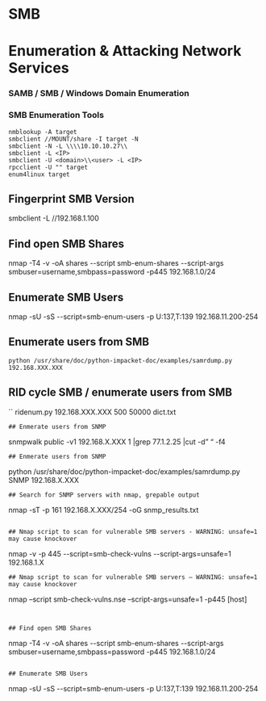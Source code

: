 # SMB

# Enumeration & Attacking Network Services
### SAMB / SMB / Windows Domain Enumeration
### SMB Enumeration Tools
```
nmblookup -A target
smbclient //MOUNT/share -I target -N
smbclient -N -L \\\\10.10.10.27\\
smbclient -L <IP>
smbclient -U <domain>\\<user> -L <IP>
rpcclient -U "" target
enum4linux target
```

## Fingerprint SMB Version
smbclient -L //192.168.1.100 

## Find open SMB Shares
nmap -T4 -v -oA shares --script smb-enum-shares --script-args smbuser=username,smbpass=password -p445 192.168.1.0/24   

## Enumerate SMB Users
nmap -sU -sS --script=smb-enum-users -p U:137,T:139 192.168.11.200-254 

## Enumerate users from SMB
```
python /usr/share/doc/python-impacket-doc/examples/samrdump.py 192.168.XXX.XXX
```
## RID cycle SMB / enumerate users from SMB
``
ridenum.py 192.168.XXX.XXX 500 50000 dict.txt
```
## Enmerate users from SNMP
```				
snmpwalk public -v1 192.168.X.XXX 1 |grep 77.1.2.25 |cut -d” “ -f4
```
## Enmerate users from SNMP
```
python /usr/share/doc/python-impacket-doc/examples/samrdump.py SNMP 192.168.X.XXX
```
## Search for SNMP servers with nmap, grepable output
```
nmap -sT -p 161 192.168.X.XXX/254 -oG snmp_results.txt 					
```

## Nmap script to scan for vulnerable SMB servers - WARNING: unsafe=1 may cause knockover
```
nmap -v -p 445 --script=smb-check-vulns --script-args=unsafe=1 192.168.1.X	
```
## Nmap script to scan for vulnerable SMB servers – WARNING: unsafe=1 may cause knockover
```
nmap –script smb-check-vulns.nse –script-args=unsafe=1 -p445 [host]         
```


## Find open SMB Shares
```
nmap -T4 -v -oA shares --script smb-enum-shares --script-args smbuser=username,smbpass=password -p445 192.168.1.0/24   
```

## Enumerate SMB Users
```
nmap -sU -sS --script=smb-enum-users -p U:137,T:139 192.168.11.200-254 
```


